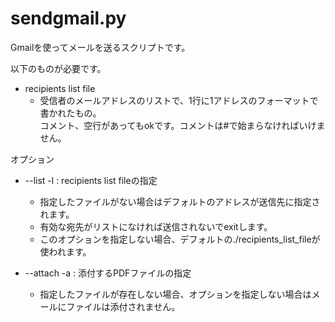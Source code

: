 # sendgmail.py
Gmailを使ってメールを送るスクリプトです。

以下のものが必要です。
- recipients list file
  - 受信者のメールアドレスのリストで、1行に1アドレスのフォーマットで書かれたもの。  
コメント、空行があってもokです。コメントは#で始まらなければいけません。

オプション
- --list -l : recipients list fileの指定
  - 指定したファイルがない場合はデフォルトのアドレスが送信先に指定されます。
  - 有効な宛先がリストになければ送信されないでexitします。
  - このオプションを指定しない場合、デフォルトの./recipients_list_fileが使われます。

- --attach -a : 添付するPDFファイルの指定
  - 指定したファイルが存在しない場合、オプションを指定しない場合はメールにファイルは添付されません。

 
